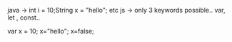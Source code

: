 java -> int i = 10;String x = "hello"; etc
js -> only 3 keywords possible.. var, let , const..

var x = 10;
    x="hello";
    x=false;
    
    
    
    
